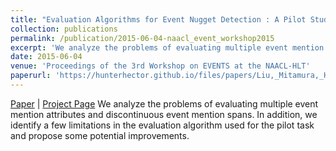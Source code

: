 ```yaml
---
title: "Evaluation Algorithms for Event Nugget Detection : A Pilot Study"
collection: publications
permalink: /publication/2015-06-04-naacl_event_workshop2015
excerpt: 'We analyze the problems of evaluating multiple event mention attributes and discontinuous event mention spans. In addition, we identify a few limitations in the evaluation algorithm used for the pilot task and propose some potential improvements.'
date: 2015-06-04
venue: 'Proceedings of the 3rd Workshop on EVENTS at the NAACL-HLT'
paperurl: 'https://hunterhector.github.io/files/papers/Liu,_Mitamura,_Hovy_-_2015_-_Proceedings_of_the_3rd_Workshop_on_EVENTS_at_the_NAACL-HLT.pdf'
---
```

[Paper](https://hunterhector.github.io/files/papers/Liu,_Mitamura,_Hovy_-_2015_-_Proceedings_of_the_3rd_Workshop_on_EVENTS_at_the_NAACL-HLT.pdf) \| [Project Page](#) We analyze the problems of evaluating multiple event mention attributes and discontinuous event mention spans. In addition, we identify a few limitations in the evaluation algorithm used for the pilot task and propose some potential improvements.
